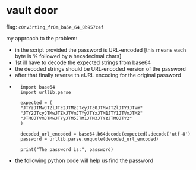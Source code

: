 # vault door

flag: `c0nv3rt1ng_fr0m_ba5e_64_0b957c4f`

my approach to the problem:
- in the script provided the password is URL-encoded [this means each byte is % followed by a hexadecimal chars]
- 1st ill have to decode the expected strings from base64
- the decoded strings should be URL-encoded version of the password
- after that finally reverse th eURL encoding for the original password
- ```
    import base64
    import urllib.parse
    
    expected = (
    "JTYzJTMwJTZlJTc2JTMzJTcyJTc0JTMxJTZlJTY3JTVm"
    "JTY2JTcyJTMwJTZkJTVmJTYyJTYxJTM1JTY1JTVmJTM2"
    "JTM0JTVmJTMwJTYyJTM5JTM1JTM3JTYzJTM0JTY2"
    )
    
    decoded_url_encoded = base64.b64decode(expected).decode('utf-8')
    password = urllib.parse.unquote(decoded_url_encoded)
    
    print("The password is:", password)

  ```
- the following python code will help us find the password
